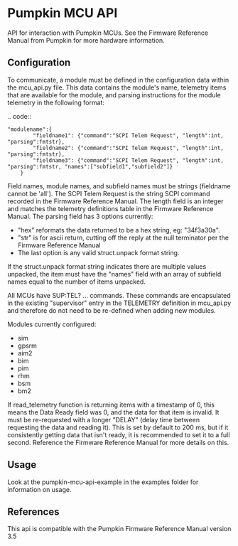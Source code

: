 # Pumpkin MCU API 

API for interaction with Pumpkin MCUs. See the Firmware Reference Manual from Pumpkin for more hardware information. 

## Configuration

To communicate, a module must be defined in the configuration data within the mcu_api.py file. This data contains the module's name, telemetry items that are available for the module, and parsing instructions for the module telemetry in the following format:

.. code::

	"modulename":{
	        "fieldname1": {"command":"SCPI Telem Request", "length":int, "parsing":fmtstr},
	        "fieldname2": {"command":"SCPI Telem Request", "length":int, "parsing":fmtstr},
	        "fieldname3": {"command":"SCPI Telem Request", "length":int, "parsing":fmtstr, "names":["subfield1","subfield2"]}
	    } 

Field names, module names, and subfield names must be strings (fieldname cannot be 'all'). The SCPI Telem Request is the string SCPI command recorded in the Firmware Reference Manual. The length field is an integer and matches the telemetry definitions table in the Firmware Reference Manual. The parsing field has 3 options currently:

  - "hex" reformats the data returned to be a hex string, eg: "34f3a30a". 
  - "str" is for ascii return, cutting off the reply at the null terminator per the Firmware Reference Manual
  - The last option is any valid struct.unpack format string. 

If the struct.unpack format string indicates there are multiple values unpacked, the item must have the "names" field with an array of subfield names equal to the number of items unpacked. 

All MCUs have SUP:TEL? ... commands. These commands are encapsulated in the existing "supervisor" entry in the TELEMETRY definition in mcu_api.py and therefore do not need to be re-defined when adding new modules. 

Modules currently configured: 

  - sim
  - gpsrm
  - aim2
  - bim
  - pim
  - rhm
  - bsm
  - bm2

If read_telemetry function is returning items with a timestamp of 0, this means the Data Ready field was 0, and the data for that item is invalid. It must be re-requested with a longer "DELAY" (delay time between requesting the data and reading it). This is set by default to 200 ms, but if it consistently getting data that isn't ready, it is recommended to set it to a full second. Reference the Firmware Reference Manual for more details on this. 

## Usage

Look at the pumpkin-mcu-api-example in the examples folder for information on usage. 

## References

This api is compatible with the Pumpkin Firmware Reference Manual version 3.5 
